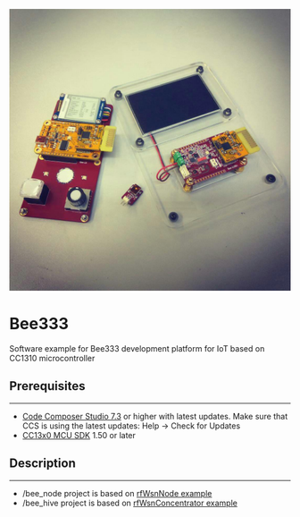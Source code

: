 ![Bee333](bee.jpg)

# Bee333
Software example for Bee333 development platform for IoT based on CC1310 microcontroller

## Prerequisites
-----------
  * [Code Composer Studio 7.3](http://www.ti.com/tool/CCSTUDIO) or higher with latest updates. Make sure that CCS is using the   latest updates: Help → Check for Updates
  * [CC13x0 MCU SDK](http://www.ti.com/tool/SIMPLELINK-CC13X0-SDK) 1.50 or later
  
## Description
-----------
  * /bee_node project is based on [rfWsnNode example](http://dev.ti.com/tirex/#/?link=Software%2FSimpleLink%20CC13x0%20SDK%2FExamples%2FDevelopment%20Tools%2FCC1310%20LaunchPad%2FEasyLink%2FrfWsnNode%2FTI-RTOS%2FCCS%20Compiler%2FrfWsnNode)
  * /bee_hive project is based on [rfWsnConcentrator example](http://dev.ti.com/tirex/#/?link=Software%2FSimpleLink%20CC13x0%20SDK%2FExamples%2FDevelopment%20Tools%2FCC1310%20LaunchPad%2FEasyLink%2FrfWsnConcentrator%2FTI-RTOS%2FCCS%20Compiler%2FrfWsnConcentrator)
